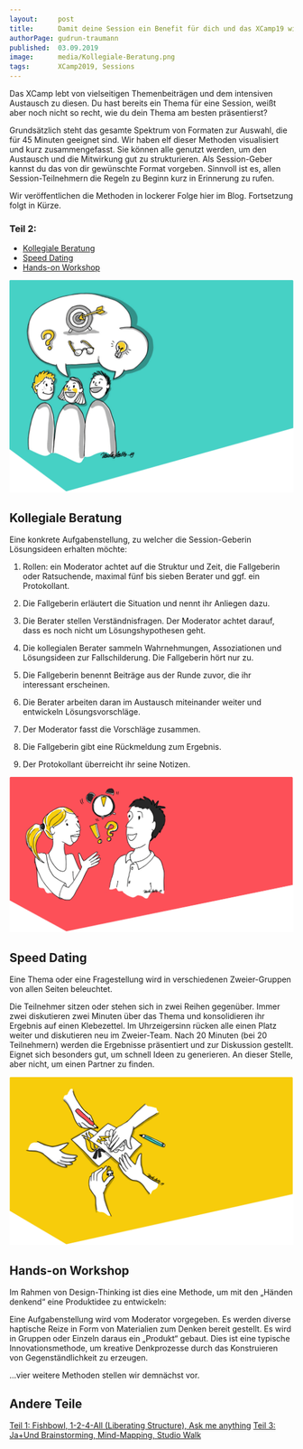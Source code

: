 ```yaml
---
layout:     post
title:      Damit deine Session ein Benefit für dich und das XCamp19 wird (Teil 2)
authorPage: gudrun-traumann
published:  03.09.2019
image:      media/Kollegiale-Beratung.png
tags:       XCamp2019, Sessions
---
```


Das XCamp lebt von vielseitigen Themenbeiträgen und dem intensiven Austausch zu diesen. Du hast bereits ein Thema für
eine Session, weißt aber noch nicht so recht, wie du dein Thema am besten präsentierst?

Grundsätzlich steht das gesamte Spektrum von Formaten zur Auswahl, die für 45 Minuten geeignet sind. Wir haben elf
dieser Methoden visualisiert und kurz zusammengefasst. Sie können alle genutzt werden, um den Austausch und die
Mitwirkung gut zu strukturieren. Als Session-Geber kannst du das von dir gewünschte Format vorgeben. Sinnvoll ist es,
allen Session-Teilnehmern die Regeln zu Beginn kurz in Erinnerung zu rufen.

Wir veröffentlichen die Methoden in lockerer Folge hier im Blog. Fortsetzung folgt in Kürze.

<!--snip-->

### Teil 2:

- [Kollegiale Beratung](#kollegiale-beratung)
- [Speed Dating](#speed-dating)
- [Hands-on Workshop](hands-on-workshop)


<a name="kollegiale-beratung"></a>
![Kollegiale Beratung](media/Kollegiale-Beratung.png)

## Kollegiale Beratung
Eine konkrete Aufgabenstellung, zu welcher die Session-Geberin Lösungsideen erhalten möchte:

1. Rollen: ein Moderator achtet auf die Struktur und Zeit, die Fallgeberin oder Ratsuchende, maximal fünf bis sieben Berater und ggf. ein Protokollant.

2. Die Fallgeberin erläutert die Situation und nennt ihr Anliegen dazu.

3. Die Berater stellen Verständnisfragen. Der Moderator achtet darauf, dass es noch nicht um Lösungshypothesen geht.

4. Die kollegialen Berater sammeln Wahrnehmungen, Assoziationen und Lösungsideen zur Fallschilderung. Die Fallgeberin hört nur zu.

5. Die Fallgeberin benennt Beiträge aus der Runde zuvor, die ihr interessant erscheinen.

6. Die Berater arbeiten daran im Austausch miteinander weiter und entwickeln Lösungsvorschläge.

7. Der Moderator fasst die Vorschläge zusammen.

8. Die Fallgeberin gibt eine Rückmeldung zum Ergebnis.

9. Der Protokollant überreicht ihr seine Notizen.

<a name="speed-dating"></a>
![Speed Dating](media/Speed-Dating.png)

## Speed Dating
Eine Thema oder eine Fragestellung wird in verschiedenen Zweier-Gruppen von allen Seiten beleuchtet.

Die Teilnehmer sitzen oder stehen sich in zwei Reihen gegenüber.
Immer zwei diskutieren zwei Minuten über das Thema und konsolidieren ihr Ergebnis auf einen Klebezettel.
Im Uhrzeigersinn rücken alle einen Platz weiter und diskutieren neu im Zweier-Team.
Nach 20 Minuten (bei 20 Teilnehmern) werden die Ergebnisse präsentiert und zur Diskussion gestellt.
Eignet sich besonders gut, um schnell Ideen zu generieren. An dieser Stelle, aber nicht, um einen Partner zu finden.

<a name="hands-on-workshop"></a>
![Hands-on Workshop](media/Hands-on-Workshop.png)

## Hands-on Workshop
Im Rahmen von Design-Thinking ist dies eine Methode, um mit den „Händen denkend“ eine Produktidee zu entwickeln:

Eine Aufgabenstellung wird vom Moderator vorgegeben.
Es werden diverse haptische Reize in Form von Materialien zum Denken bereit gestellt.
Es wird in Gruppen oder Einzeln daraus ein „Produkt“ gebaut.
Dies ist eine typische Innovationsmethode, um kreative Denkprozesse durch das Konstruieren von Gegenständlichkeit zu erzeugen.

…vier weitere Methoden stellen wir demnächst vor.

## Andere Teile

[Teil 1: Fishbowl, 1-2-4-All (Liberating Structure), Ask me anything](blog/2019-09-09-damit-deine-session-ein-benefit-fuer-dich-und-das-xcamp19-wird-2)
[Teil 3: Ja+Und Brainstorming, Mind-Mapping, Studio Walk](blog/2019-09-09-damit-deine-session-ein-benefit-fuer-dich-und-das-xcamp19-wird-3)
